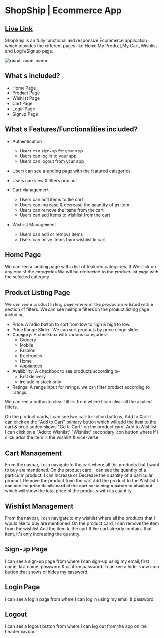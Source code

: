 # ShopShip | Ecommerce App

## [Live Link](shopship.vercel.app)

ShopShip is an fully functional and responsive Ecommerce application which provides the different pages like Home,My Product,My Cart, Wishlist and Login/Signup page.

![react-ecom-home](https://user-images.githubusercontent.com/69681896/161981232-56981dbd-1ab5-4715-845f-28fbc5e40ffd.png)



## What's included?
- Home Page
- Product Page
- Wishlist Page
- Cart Page
- Login Page
- Signup Page

## What's Features/Functionalities included?

 - Authentication
      - Users can sign-up for your app
      - Users can log in to your app
      - Users can logout from your app

 - Users can see a landing page with the featured categories
 - Users can view & filters product
 - Cart Management
    - Users can add items to the cart
    - Users can increase & decrease the quantity of an item
    - Users can remove the items from the cart
    - Users can add items to wishlist from the cart
 - Wishlist Management
    - Users can add or remove items
    - Users can move items from wishlist to cart
 
 
## Home Page
We can see a landing page with a list of featured categories.
If We click on any one of the categories We will be redirected to the product list page with the selected category.

## Product Listing Page
We can see a product listing page where all the products are listed with a section of filters.
We can see multiple filters on the product listing page including,
  - Price: A radio button to sort from low to high & high to low.
  - Price Range Slider- We can sort products by price range slider.
  - Category: A checkbox with various categories-
    - Grocery
    - Mobile
    - Fashion
    - Electronics
    - Home
    - Appliances
  - Availibility: A checkbox to see products according to-
    - Fast delivery
    - include in stock only
  - Ratings: A range input for ratings. we can filter product according to ratings.

We can see a button to clear filters from where I can clear all the applied filters.

On the product cards, I can see two call-to-action buttons,
Add to Cart: I can click on the "Add to Cart" primary button which will add the item to the cart & once added shows "Go to Cart" on the product card.
Add to Wishlist: I can click on a "Add to Wishlist" "Wishlist" secondary icon button where if I click adds the item in the wishlist & vice-verse.

## Cart Management
From the navbar, I can navigate to the cart where all the products that I want to buy are mentioned.
On the product card,
I can see the quantity of a particular product.
I can Increase or Decrease the quantity of a particular product.
Remove the product from the cart
Add the product to the Wishlist
I can see the price details card of the cart containing a button to checkout which will show the total price of the products with its quantity.

## Wishlist Management
From the navbar, I can navigate to my wishlist where all the products that I would like to buy are mentioned.
On the product card,
I can remove the item from the wishlist
Add the item to the cart
If the cart already contains that item, it's only increasing the quantity.

## Sign-up Page
I can see a sign-up page from where I can sign-up using my email, first name, last name, password & confirm password.
I can see a hide-show icon button that shows or hides my password.

## Login Page
I can see a login page from where I can log in using my email & password.

## Logout
I can see a logout button from where I can log out from the app on the header navbar.

